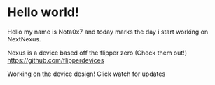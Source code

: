 # Hello world!

Hello my name is Nota0x7 and today marks the day i start working on NextNexus.

Nexus is a device based off the flipper zero (Check them out!) https://github.com/flipperdevices

Working on the device design! Click watch for updates
